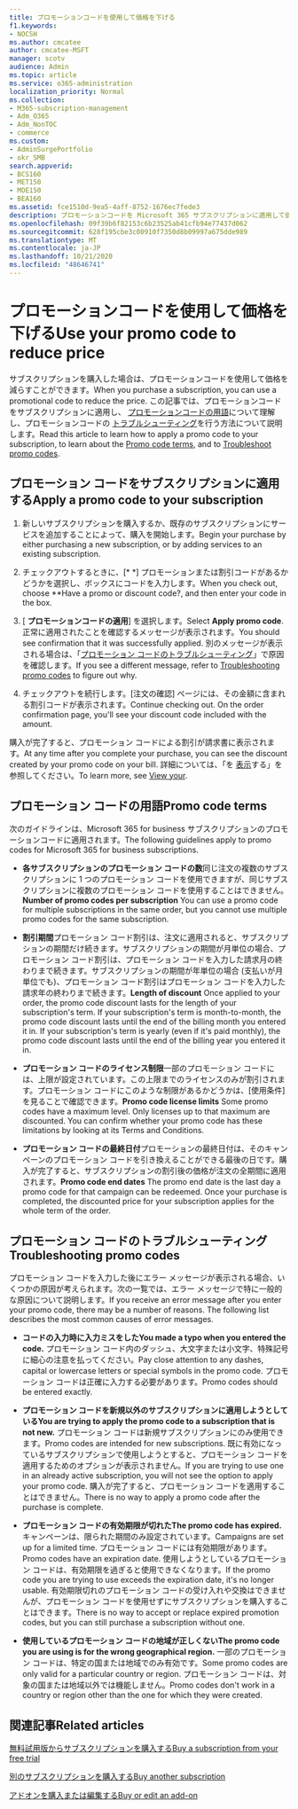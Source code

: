 ```yaml
---
title: プロモーションコードを使用して価格を下げる
f1.keywords:
- NOCSH
ms.author: cmcatee
author: cmcatee-MSFT
manager: scotv
audience: Admin
ms.topic: article
ms.service: o365-administration
localization_priority: Normal
ms.collection:
- M365-subscription-management
- Adm_O365
- Adm_NonTOC
- commerce
ms.custom:
- AdminSurgePortfolio
- okr_SMB
search.appverid:
- BCS160
- MET150
- MOE150
- BEA160
ms.assetid: fce1510d-9ea5-4aff-8752-1676ec7fede3
description: プロモーションコードを Microsoft 365 サブスクリプションに適用して価格を下げる方法、およびエラーが発生した場合にプロモーションコードのトラブルシューティングを行う方法について説明します。
ms.openlocfilehash: 09f39b6f82153c6b23525ab41cfb94e77437d062
ms.sourcegitcommit: 628f195cbe3c00910f7350d8b09997a675dde989
ms.translationtype: MT
ms.contentlocale: ja-JP
ms.lasthandoff: 10/21/2020
ms.locfileid: "48646741"
---
```

# <a name="use-your-promo-code-to-reduce-price"></a><span data-ttu-id="86b4b-103">プロモーションコードを使用して価格を下げる</span><span class="sxs-lookup"><span data-stu-id="86b4b-103">Use your promo code to reduce price</span></span>

<span data-ttu-id="86b4b-104">サブスクリプションを購入した場合は、プロモーションコードを使用して価格を減らすことができます。</span><span class="sxs-lookup"><span data-stu-id="86b4b-104">When you purchase a subscription, you can use a promotional code to reduce the price.</span></span> <span data-ttu-id="86b4b-105">この記事では、プロモーションコードをサブスクリプションに適用し、 [プロモーションコードの用語](#promo-code-terms)について理解し、プロモーションコードの [トラブルシューティング](#troubleshooting-promo-codes)を行う方法について説明します。</span><span class="sxs-lookup"><span data-stu-id="86b4b-105">Read this article to learn how to apply a promo code to your subscription, to learn about the [Promo code terms](#promo-code-terms), and to [Troubleshoot promo codes](#troubleshooting-promo-codes).</span></span>
  
## <a name="apply-a-promo-code-to-your-subscription"></a><span data-ttu-id="86b4b-106">プロモーション コードをサブスクリプションに適用する</span><span class="sxs-lookup"><span data-stu-id="86b4b-106">Apply a promo code to your subscription</span></span>

1. <span data-ttu-id="86b4b-107">新しいサブスクリプションを購入するか、既存のサブスクリプションにサービスを追加することによって、購入を開始します。</span><span class="sxs-lookup"><span data-stu-id="86b4b-107">Begin your purchase by either purchasing a new subscription, or by adding services to an existing subscription.</span></span>
    
2. <span data-ttu-id="86b4b-108">チェックアウトするときに、[\* \*] プロモーションまたは割引コードがあるかどうかを選択し、ボックスにコードを入力します。</span><span class="sxs-lookup"><span data-stu-id="86b4b-108">When you check out, choose \*\*Have a promo or discount code?, and then enter your code in the box.</span></span> 
  
3. <span data-ttu-id="86b4b-109">[ **プロモーションコードの適用**] を選択します。</span><span class="sxs-lookup"><span data-stu-id="86b4b-109">Select **Apply promo code**.</span></span> <span data-ttu-id="86b4b-110">正常に適用されたことを確認するメッセージが表示されます。</span><span class="sxs-lookup"><span data-stu-id="86b4b-110">You should see confirmation that it was successfully applied.</span></span> <span data-ttu-id="86b4b-111">別のメッセージが表示される場合は、「[プロモーション コードのトラブルシューティング](#troubleshooting-promo-codes)」で原因を確認します。</span><span class="sxs-lookup"><span data-stu-id="86b4b-111">If you see a different message, refer to [Troubleshooting promo codes](#troubleshooting-promo-codes) to figure out why.</span></span> 
    
4. <span data-ttu-id="86b4b-112">チェックアウトを続行します。[注文の確認] ページには、その金額に含まれる割引コードが表示されます。</span><span class="sxs-lookup"><span data-stu-id="86b4b-112">Continue checking out. On the order confirmation page, you'll see your discount code included with the amount.</span></span> 
    
<span data-ttu-id="86b4b-113">購入が完了すると、プロモーション コードによる割引が請求書に表示されます。</span><span class="sxs-lookup"><span data-stu-id="86b4b-113">At any time after you complete your purchase, you can see the discount created by your promo code on your bill.</span></span> <span data-ttu-id="86b4b-114">詳細については、「を [表示](billing-and-payments/view-your-bill-or-invoice.md)する」を参照してください。</span><span class="sxs-lookup"><span data-stu-id="86b4b-114">To learn more, see [View your](billing-and-payments/view-your-bill-or-invoice.md).</span></span>
  
## <a name="promo-code-terms"></a><span data-ttu-id="86b4b-115">プロモーション コードの用語</span><span class="sxs-lookup"><span data-stu-id="86b4b-115">Promo code terms</span></span>

<span data-ttu-id="86b4b-116">次のガイドラインは、Microsoft 365 for business サブスクリプションのプロモーションコードに適用されます。</span><span class="sxs-lookup"><span data-stu-id="86b4b-116">The following guidelines apply to promo codes for Microsoft 365 for business subscriptions.</span></span>
  
- <span data-ttu-id="86b4b-117">**各サブスクリプションのプロモーション コードの数**同じ注文の複数のサブスクリプションに 1 つのプロモーション コードを使用できますが、同じサブスクリプションに複数のプロモーション コードを使用することはできません。</span><span class="sxs-lookup"><span data-stu-id="86b4b-117">**Number of promo codes per subscription** You can use a promo code for multiple subscriptions in the same order, but you cannot use multiple promo codes for the same subscription.</span></span> 
    
- <span data-ttu-id="86b4b-p104">**割引期間**プロモーション コード割引は、注文に適用されると、サブスクリプションの期間だけ続きます。サブスクリプションの期間が月単位の場合、プロモーション コード割引は、プロモーション コードを入力した請求月の終わりまで続きます。サブスクリプションの期間が年単位の場合 (支払いが月単位でも)、プロモーション コード割引はプロモーション コードを入力した請求年の終わりまで続きます。</span><span class="sxs-lookup"><span data-stu-id="86b4b-p104">**Length of discount** Once applied to your order, the promo code discount lasts for the length of your subscription's term. If your subscription's term is month-to-month, the promo code discount lasts until the end of the billing month you entered it in. If your subscription's term is yearly (even if it's paid monthly), the promo code discount lasts until the end of the billing year you entered it in.</span></span> 
    
- <span data-ttu-id="86b4b-p105">**プロモーション コードのライセンス制限**一部のプロモーション コードには、上限が設定されています。この上限までのライセンスのみが割引されます。プロモーション コードにこのような制限があるかどうかは、[使用条件] を見ることで確認できます。</span><span class="sxs-lookup"><span data-stu-id="86b4b-p105">**Promo code license limits** Some promo codes have a maximum level. Only licenses up to that maximum are discounted. You can confirm whether your promo code has these limitations by looking at its Terms and Conditions.</span></span> 
    
- <span data-ttu-id="86b4b-p106">**プロモーション コードの最終日付**プロモーションの最終日付は、そのキャンペーンのプロモーション コードを引き換えることができる最後の日です。購入が完了すると、サブスクリプションの割引後の価格が注文の全期間に適用されます。</span><span class="sxs-lookup"><span data-stu-id="86b4b-p106">**Promo code end dates** The promo end date is the last day a promo code for that campaign can be redeemed. Once your purchase is completed, the discounted price for your subscription applies for the whole term of the order.</span></span> 
    
## <a name="troubleshooting-promo-codes"></a><span data-ttu-id="86b4b-126">プロモーション コードのトラブルシューティング</span><span class="sxs-lookup"><span data-stu-id="86b4b-126">Troubleshooting promo codes</span></span>

<span data-ttu-id="86b4b-p107">プロモーション コードを入力した後にエラー メッセージが表示される場合、いくつかの原因が考えられます。次の一覧では、エラー メッセージで特に一般的な原因について説明します。</span><span class="sxs-lookup"><span data-stu-id="86b4b-p107">If you receive an error message after you enter your promo code, there may be a number of reasons. The following list describes the most common causes of error messages.</span></span>
  
- <span data-ttu-id="86b4b-129">**コードの入力時に入力ミスをした**</span><span class="sxs-lookup"><span data-stu-id="86b4b-129">**You made a typo when you entered the code.**</span></span> <span data-ttu-id="86b4b-130">プロモーション コード内のダッシュ、大文字または小文字、特殊記号に細心の注意を払ってください。</span><span class="sxs-lookup"><span data-stu-id="86b4b-130">Pay close attention to any dashes, capital or lowercase letters or special symbols in the promo code.</span></span> <span data-ttu-id="86b4b-131">プロモーション コードは正確に入力する必要があります。</span><span class="sxs-lookup"><span data-stu-id="86b4b-131">Promo codes should be entered exactly.</span></span>
  
- <span data-ttu-id="86b4b-132">**プロモーション コードを新規以外のサブスクリプションに適用しようとしている**</span><span class="sxs-lookup"><span data-stu-id="86b4b-132">**You are trying to apply the promo code to a subscription that is not new.**</span></span> <span data-ttu-id="86b4b-133">プロモーション コードは新規サブスクリプションにのみ使用できます。</span><span class="sxs-lookup"><span data-stu-id="86b4b-133">Promo codes are intended for new subscriptions.</span></span> <span data-ttu-id="86b4b-134">既に有効になっているサブスクリプションで使用しようとすると、プロモーション コードを適用するためのオプションが表示されません。</span><span class="sxs-lookup"><span data-stu-id="86b4b-134">If you are trying to use one in an already active subscription, you will not see the option to apply your promo code.</span></span> <span data-ttu-id="86b4b-135">購入が完了すると、プロモーション コードを適用することはできません。</span><span class="sxs-lookup"><span data-stu-id="86b4b-135">There is no way to apply a promo code after the purchase is complete.</span></span>
  
- <span data-ttu-id="86b4b-136">**プロモーション コードの有効期限が切れた**</span><span class="sxs-lookup"><span data-stu-id="86b4b-136">**The promo code has expired.**</span></span> <span data-ttu-id="86b4b-137">キャンペーンは、限られた期間のみ設定されています。</span><span class="sxs-lookup"><span data-stu-id="86b4b-137">Campaigns are set up for a limited time.</span></span> <span data-ttu-id="86b4b-138">プロモーション コードには有効期限があります。</span><span class="sxs-lookup"><span data-stu-id="86b4b-138">Promo codes have an expiration date.</span></span> <span data-ttu-id="86b4b-139">使用しようとしているプロモーション コードは、有効期限を過ぎると使用できなくなります。</span><span class="sxs-lookup"><span data-stu-id="86b4b-139">If the promo code you are trying to use exceeds the expiration date, it's no longer usable.</span></span> <span data-ttu-id="86b4b-140">有効期限切れのプロモーション コードの受け入れや交換はできませんが、プロモーション コードを使用せずにサブスクリプションを購入することはできます。</span><span class="sxs-lookup"><span data-stu-id="86b4b-140">There is no way to accept or replace expired promotion codes, but you can still purchase a subscription without one.</span></span>
  
- <span data-ttu-id="86b4b-141">**使用しているプロモーション コードの地域が正しくない**</span><span class="sxs-lookup"><span data-stu-id="86b4b-141">**The promo code you are using is for the wrong geographical region.**</span></span> <span data-ttu-id="86b4b-142">一部のプロモーション コードは、特定の国または地域でのみ有効です。</span><span class="sxs-lookup"><span data-stu-id="86b4b-142">Some promo codes are only valid for a particular country or region.</span></span> <span data-ttu-id="86b4b-143">プロモーション コードは、対象の国または地域以外では機能しません。</span><span class="sxs-lookup"><span data-stu-id="86b4b-143">Promo codes don't work in a country or region other than the one for which they were created.</span></span>
  
## <a name="related-articles"></a><span data-ttu-id="86b4b-144">関連記事</span><span class="sxs-lookup"><span data-stu-id="86b4b-144">Related articles</span></span>

[<span data-ttu-id="86b4b-145">無料試用版からサブスクリプションを購入する</span><span class="sxs-lookup"><span data-stu-id="86b4b-145">Buy a subscription from your free trial</span></span>](buy-a-subscription-from-your-free-trial.md)
  
[<span data-ttu-id="86b4b-146">別のサブスクリプションを購入する</span><span class="sxs-lookup"><span data-stu-id="86b4b-146">Buy another subscription</span></span>](buy-another-subscription.md)
  
[<span data-ttu-id="86b4b-147">アドオンを購入または編集する</span><span class="sxs-lookup"><span data-stu-id="86b4b-147">Buy or edit an add-on</span></span>](buy-or-edit-an-add-on.md)